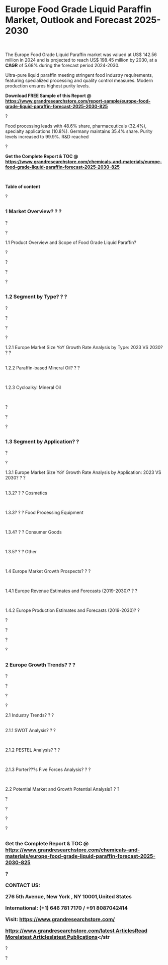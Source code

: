<h1>Europe Food Grade Liquid Paraffin Market, Outlook and Forecast 2025-2030</h1><br/><p>The Europe Food Grade Liquid Paraffin market was valued at US$ 142.56 million in 2024 and is projected to reach US$ 198.45 million by 2030, at a <strong>CAGR</strong> of 5.68% during the forecast period 2024-2030.</p>
 
 
 
 <p>Ultra-pure liquid paraffin meeting stringent food industry requirements, featuring specialized processing and quality control measures. Modern production ensures highest purity levels.</p>
 
 
 
 <div><b>Download FREE Sample of this Report @ <a href="https://www.grandresearchstore.com/report-sample/europe-food-grade-liquid-paraffin-forecast-2025-2030-825">https://www.grandresearchstore.com/report-sample/europe-food-grade-liquid-paraffin-forecast-2025-2030-825</a></b></div>
 
 
 
 <p>? </p>
 
 
 
 <p>Food processing leads with 48.6% share, pharmaceuticals (32.4%), specialty applications (10.8%). Germany maintains 35.4% share. Purity levels increased to 99.9%. R&D reached</p>
 
 
 
 <p>? </p>
 
 
 
 <div><b>Get the Complete Report & TOC @ <a href="https://www.grandresearchstore.com/chemicals-and-materials/europe-food-grade-liquid-paraffin-forecast-2025-2030-825">https://www.grandresearchstore.com/chemicals-and-materials/europe-food-grade-liquid-paraffin-forecast-2025-2030-825</a></b></div>
 
 
 
 <p><br />
 
 <b>Table of content</b></p>
 
 
 
 <p>? </p>
 
 
 
 <h2><span style="font-size:16px"><strong>1 Market Overview? ? ? </strong></span></h2>
 
 
 
 <p>? </p>
 
 
 
 <p>? </p>
 
 
 
 <p>1.1 Product Overview and Scope of Food Grade Liquid Paraffin? </p>
 
 
 
 <p>? </p>
 
 
 
 <p>? </p>
 
 
 
 <p>? </p>
 
 
 
 <p>? </p>
 
 
 
 <h2><strong><span style="font-size:16px">1.2 Segment by Type? ? ? </span></strong></h2>
 
 
 
 <p>? </p>
 
 
 
 <p>? </p>
 
 
 
 <p>? </p>
 
 
 
 <p>? </p>
 
 
 
 <p>1.2.1 Europe Market Size YoY Growth Rate Analysis by Type: 2023 VS 2030? ? ? <br />
 
 <br />
 
 1.2.2 Paraffin-based Mineral Oil? ? ? <br />
 
 <br />
 
 1.2.3 Cycloalkyl Mineral Oil<br />
 
 <br />
 
 ? </p>
 
 
 
 <p>? </p>
 
 
 
 <p>? </p>
 
 
 
 <h2><span style="font-size:16px"><strong>1.3 Segment by Application? ? </strong></span></h2>
 
 
 
 <p>? </p>
 
 
 
 <p>? </p>
 
 
 
 <p>1.3.1 Europe Market Size YoY Growth Rate Analysis by Application: 2023 VS 2030? ? ? <br />
 
 <br />
 
 1.3.2? ? ? Cosmetics<br />
 
 <br />
 
 1.3.3? ? ? Food Processing Equipment<br />
 
 <br />
 
 1.3.4? ? ? Consumer Goods<br />
 
 <br />
 
 1.3.5? ? ? Other<br />
 
 <br />
 
 1.4 Europe Market Growth Prospects? ? ? <br />
 
 <br />
 
 1.4.1 Europe Revenue Estimates and Forecasts (2019-2030)? ? ? <br />
 
 <br />
 
 1.4.2 Europe Production Estimates and Forecasts (2019-2030)? ? </p>
 
 
 
 <p>? </p>
 
 
 
 <p>? </p>
 
 
 
 <p>? </p>
 
 
 
 <p>? </p>
 
 
 
 <h2><span style="font-size:16px"><strong>2 Europe Growth Trends? ? ? </strong></span></h2>
 
 
 
 <p>? </p>
 
 
 
 <p>? </p>
 
 
 
 <p>? </p>
 
 
 
 <p>? </p>
 
 
 
 <p>2.1 Industry Trends? ? ? <br />
 
 <br />
 
 2.1.1 SWOT Analysis? ? ? <br />
 
 <br />
 
 2.1.2 PESTEL Analysis? ? ? <br />
 
 <br />
 
 2.1.3 Porter???s Five Forces Analysis? ? ? <br />
 
 <br />
 
 2.2 Potential Market and Growth Potential Analysis? ? ? </p>
 
 
 
 <p>? </p>
 
 
 
 <p>? </p>
 
 
 
 <p>? </p>
 
 
 
 <p>? </p>
 
 
 
 <h2><span style="font-size:16px"><str<br>
 
 <div><b>Get the Complete Report & TOC @ <a href="https://www.grandresearchstore.com/chemicals-and-materials/europe-food-grade-liquid-paraffin-forecast-2025-2030-825">https://www.grandresearchstore.com/chemicals-and-materials/europe-food-grade-liquid-paraffin-forecast-2025-2030-825</a></b></div>
 
 
 
 <p>? </p>
 
 <b>CONTACT US:</b><br />
 
 276 5th Avenue, New York , NY 10001,United States<br />
 
 International: (+1) 646 781 7170 / +91 8087042414<br />
 
 Visit: <a href="https://www.grandresearchstore.com/">https://www.grandresearchstore.com/</a><br />
 
 <a href="https://gyeongbokgung.com">https://www.grandresearchstore.com/</a><a href="https://hallyeomaritime.com">latest Articles</a><a href="https://jingwansa.com">Read More</a><a href="https://nguoiviet.jp/">latest Articles</a><a href="https://www.intelmarketresearch.com/">latest Publications</a></str<br></span></h2>
 
 
 
 <p>? </p>
 
 
 
 <p>? </p>